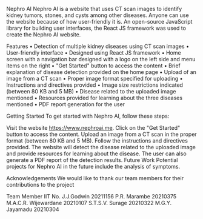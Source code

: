 Nephro AI
Nephro AI is a website that uses CT scan images to identify kidney tumors, stones, and cysts among other diseases. Anyone can use the website because of how user-friendly it is. An open-source JavaScript library for building user interfaces, the React JS framework was used to create the Nephro AI website.

Features
• Detection of multiple kidney diseases using CT scan images • User-friendly interface • Designed using React JS framework • Home screen with a navigation bar designed with a logo on the left side and menu items on the right • "Get Started" button to access the content • Brief explanation of disease detection provided on the home page • Upload of an image from a CT scan • Proper image format specified for uploading • Instructions and directives provided • Image size restrictions indicated (between 80 KB and 5 MB) • Disease related to the uploaded image mentioned • Resources provided for learning about the three diseases mentioned • PDF report generation for the user

Getting Started
To get started with Nephro AI, follow these steps:

Visit the website https://www.nephroai.me.
Click on the "Get Started" button to access the content.
Upload an image from a CT scan in the proper format (between 80 KB and 5 MB).
Follow the instructions and directives provided.
The website will detect the disease related to the uploaded image and provide resources for learning about the disease.
The user can also generate a PDF report of the detection results.
Future Work
Potential projects for Nephro AI in the future include the analysis of symptoms.

Acknowledgements
We would like to thank our team members for their contributions to the project

Team Member IIT No. J.J.Godwin 20211156 P.R. Marambe 20210375 M.A.C.R. Wijewardane 20210107 S.T.S.V. Surage 20210322 M.G.Y. Jayamadu 20210304
